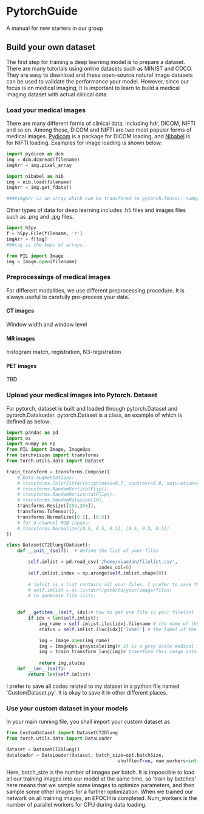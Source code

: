 # PytorchGuide

A manual for new starters in our group



## Build your own dataset

The first step for training a deep learning model is to prepare a dataset. There are many tutorials using online datasets such as MINIST and COCO. They are easy to download and these open-source natural image datasets can be used to validate the performance your model. However, since our focus is on medical imaging, it is important to learn to build a medical imaging dataset with actual clinical data. 

### Load your medical images

There are many different forms of clinical data, including hdr, DICOM, NIFTI and so on. Among these, DICOM and NIFTI are two most popular forms of medical images. [Pydicom](https://github.com/pydicom/pydicom) is a package for DICOM loading, and [Nibabel](https://github.com/nipy/nibabel) is for NIFTI loading. Examples for image loading is shown below:

```python
import pydicom as dcm
img = dcm.dcmread(filename)
imgArr = img.pixel_array

import nibabel as nib
img = nib.load(filename)
imgArr = img.get_fdata()

####imgArr is an array which can be transfered to pytorch.Tensor, numpy.array, and pandas.Dataframe.
```

Other types of data for deep learning includes .h5 files and images files such as .png and .jpg files. 

```python
import h5py
f = h5py.File(filename, 'r')
imgArr = f[tag] 
###tag is the keys of arrays.

from PIL import Image
img = Image.open(filename)
```



### Preprocessings of medical images

For different modalities, we use different preprocessing procedure. It is always useful to carefully pre-process your data.

#### CT images

Window width and window level

#### MR images

histogram match, registration, N3-registration

#### PET images

TBD



### Upload your medical images into Pytorch. Dataset

For pytorch, dataset is built and loaded through pytorch.Dataset and pytorch.Dataloader. pytorch.Dataset is a class, an example of which is defined as below:

```python
import pandas as pd
import os
import numpy as np
from PIL import Image, ImageOps
from torchvision import transforms
from torch.utils.data import Dataset

train_transform = transforms.Compose([
    # Data augmentations:
	# transforms.ColorJitter(brightness=0.7, contrast=0.8, saturation=0.8),
    # transforms.RandomVerticalFlip(),
    # transforms.RandomHorizontalFlip(),
    # transforms.RandomRotation(10),
    transforms.Resize([256,256]),
    transforms.ToTensor(),
    transforms.Normalize([0.5], [0.5])
    # for 3-channel RGB inputs:
    # transforms.Normalize([0.5, 0.5, 0.5], [0.5, 0.5, 0.5])
])

class DatasetCT2Dlung(Dataset):
    def __init__(self):  # define the list of your files

        self.imlist = pd.read_csv('/home/xiaodan/filelist.csv',
                                  index_col=0)
        self.imlist.index = np.arange(self.imlist.shape[0])
        
		# imlist is a list contains all your files. I prefer to save them in a csv file. It is also okay to use:
        # self.imlist = os.listdir(/path/to/your/image/files)
        # to generate file lists. 
        

    def __getitem__(self, idx):# how to get one file in your filelist
        if idx < len(self.imlist):
            img_name = self.imlist.iloc[idx].filename # the name of the image file
            status = self.imlist.iloc[idx]['label'] # the label of the image file

            img = Image.open(img_name)
            img = ImageOps.grayscale(img)# it is a grey scale medical image, so we only need one color channel
            img = train_transform_lung(img)# transform this image into pytorch.Tensor
            
            return img,status
    def __len__(self):
    	return len(self.imlist)
```

I prefer to save all codes related to my dataset in a python file named 'CustomDataset.py'. It is okay to save it in other different places. 



### Use your custom dataset in your models

In your main running file, you shall import your custom dataset as 

``` python
from CustomDataset import DatasetCT2Dlung
from torch.utils.data import DataLoader

dataset = DatasetCT2Dlung()
dataloader = DataLoader(dataset, batch_size=opt.batchSize,
                                         shuffle=True, num_workers=int(opt.workers))

```

Here, batch_size is the number of images per batch. It is impossible to load all our training images into our model at the same time, so 'train by batches' here means that we sample some images to optimize parameters, and then sample some other images for a further optimization. When we trained our network on all training images, an EPOCH is completed.  Num_workers is the number of parallel workers for CPU during data loading. 











